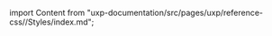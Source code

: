 
import Content from "uxp-documentation/src/pages/uxp/reference-css//Styles/index.md";

<Content query="product=xd"/>
